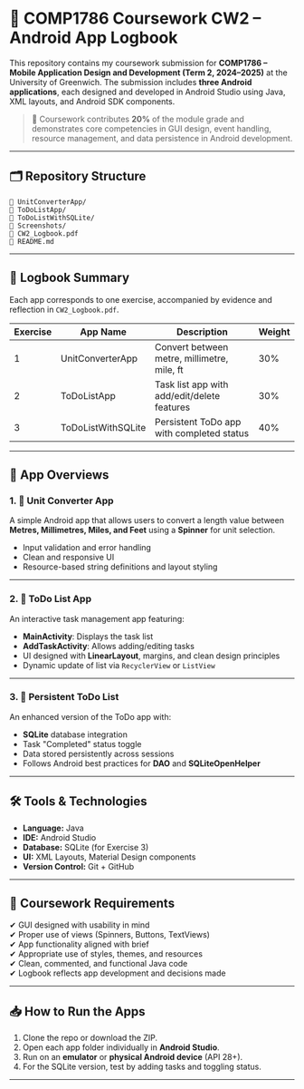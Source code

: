 # 📱 COMP1786 Coursework CW2 – Android App Logbook

This repository contains my coursework submission for **COMP1786 – Mobile Application Design and Development (Term 2, 2024–2025)** at the University of Greenwich. The submission includes **three Android applications**, each designed and developed in Android Studio using Java, XML layouts, and Android SDK components.

> 🧾 Coursework contributes **20%** of the module grade and demonstrates core competencies in GUI design, event handling, resource management, and data persistence in Android development.

---

## 🗂️ Repository Structure

```
📁 UnitConverterApp/
📁 ToDoListApp/
📁 ToDoListWithSQLite/
📁 Screenshots/
📄 CW2_Logbook.pdf
📄 README.md
```

---

## 📘 Logbook Summary

Each app corresponds to one exercise, accompanied by evidence and reflection in `CW2_Logbook.pdf`.

| Exercise | App Name             | Description                                 | Weight |
|----------|----------------------|---------------------------------------------|--------|
| 1        | UnitConverterApp     | Convert between metre, millimetre, mile, ft | 30%    |
| 2        | ToDoListApp          | Task list app with add/edit/delete features | 30%    |
| 3        | ToDoListWithSQLite   | Persistent ToDo app with completed status   | 40%    |

---

## 📱 App Overviews

### 1. 📏 Unit Converter App
A simple Android app that allows users to convert a length value between **Metres, Millimetres, Miles, and Feet** using a **Spinner** for unit selection.

- Input validation and error handling
- Clean and responsive UI
- Resource-based string definitions and layout styling

---

### 2. 📝 ToDo List App
An interactive task management app featuring:

- **MainActivity**: Displays the task list
- **AddTaskActivity**: Allows adding/editing tasks
- UI designed with **LinearLayout**, margins, and clean design principles
- Dynamic update of list via `RecyclerView` or `ListView`

---

### 3. 💾 Persistent ToDo List
An enhanced version of the ToDo app with:

- **SQLite** database integration
- Task "Completed" status toggle
- Data stored persistently across sessions
- Follows Android best practices for **DAO** and **SQLiteOpenHelper**

---

## 🛠️ Tools & Technologies

- **Language:** Java
- **IDE:** Android Studio
- **Database:** SQLite (for Exercise 3)
- **UI:** XML Layouts, Material Design components
- **Version Control:** Git + GitHub

---

## 📄 Coursework Requirements

✔ GUI designed with usability in mind  
✔ Proper use of views (Spinners, Buttons, TextViews)  
✔ App functionality aligned with brief  
✔ Appropriate use of styles, themes, and resources  
✔ Clean, commented, and functional Java code  
✔ Logbook reflects app development and decisions made  

---

## 📥 How to Run the Apps

1. Clone the repo or download the ZIP.
2. Open each app folder individually in **Android Studio**.
3. Run on an **emulator** or **physical Android device** (API 28+).
4. For the SQLite version, test by adding tasks and toggling status.

---